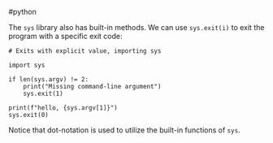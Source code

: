 #python

The `sys` library also has built-in methods. We can use `sys.exit(i)` to exit the program with a specific exit code:

```
# Exits with explicit value, importing sys

import sys

if len(sys.argv) != 2:
    print("Missing command-line argument")
    sys.exit(1)

print(f"hello, {sys.argv[1]}")
sys.exit(0)
```

Notice that dot-notation is used to utilize the built-in functions of `sys`.